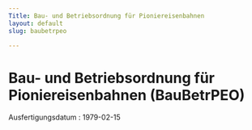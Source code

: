 ```yaml
---
Title: Bau- und Betriebsordnung für Pioniereisenbahnen
layout: default
slug: baubetrpeo

---
```


# Bau- und Betriebsordnung für Pioniereisenbahnen (BauBetrPEO)

Ausfertigungsdatum
:   1979-02-15

